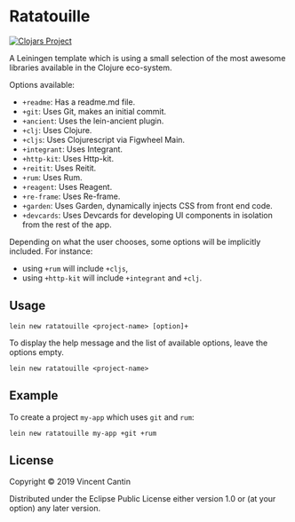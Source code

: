 # Ratatouille

[![Clojars Project](http://clojars.org/ratatouille/lein-template/latest-version.svg)](http://clojars.org/ratatouille/lein-template)

A Leiningen template which is using a small selection of the most awesome libraries available in the Clojure eco-system.

Options available:

- `+readme`:    Has a readme.md file.
- `+git`:       Uses Git, makes an initial commit.
- `+ancient`:   Uses the lein-ancient plugin.
- `+clj`:       Uses Clojure.
- `+cljs`:      Uses Clojurescript via Figwheel Main.
- `+integrant`: Uses Integrant.
- `+http-kit`:  Uses Http-kit.
- `+reitit`:    Uses Reitit.
- `+rum`:       Uses Rum.
- `+reagent`:   Uses Reagent.
- `+re-frame`:  Uses Re-frame.
- `+garden`:    Uses Garden, dynamically injects CSS from front end code.
- `+devcards`:  Uses Devcards for developing UI components in isolation from the rest of the app.

Depending on what the user chooses, some options will be implicitly included. For instance:

- using `+rum` will include `+cljs`,
- using `+http-kit` will include `+integrant` and `+clj`.

## Usage

```shell
lein new ratatouille <project-name> [option]+
```

To display the help message and the list of available options,
leave the options empty.

```shell
lein new ratatouille <project-name>
```

## Example

To create a project `my-app` which uses `git` and `rum`:

```shell
lein new ratatouille my-app +git +rum
```

## License

Copyright © 2019 Vincent Cantin

Distributed under the Eclipse Public License either version 1.0 or (at
your option) any later version.
